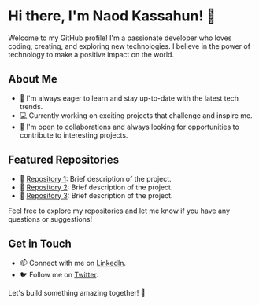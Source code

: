 # Hi there, I'm Naod Kassahun! 👋

Welcome to my GitHub profile! I'm a passionate developer who loves coding, creating, and exploring new technologies. I believe in the power of technology to make a positive impact on the world.

## About Me

- 🚀 I'm always eager to learn and stay up-to-date with the latest tech trends.
- 💻 Currently working on exciting projects that challenge and inspire me.
- 🌱 I'm open to collaborations and always looking for opportunities to contribute to interesting projects.

## Featured Repositories

- 🌟 [Repository 1](link-to-repo-1): Brief description of the project.
- 🌟 [Repository 2](link-to-repo-2): Brief description of the project.
- 🌟 [Repository 3](link-to-repo-3): Brief description of the project.

Feel free to explore my repositories and let me know if you have any questions or suggestions!

## Get in Touch

- 📫 Connect with me on [LinkedIn](https://www.linkedin.com/in/naodkassahun/).
- 🐦 Follow me on [Twitter](https://twitter.com/your-twitter-handle).

Let's build something amazing together! 🚀
